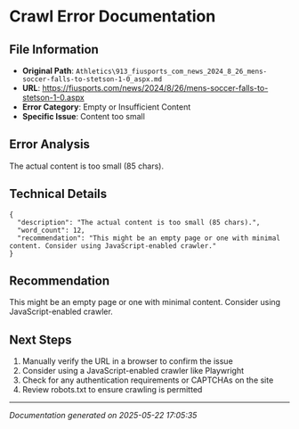 # Crawl Error Documentation

## File Information
- **Original Path**: `Athletics\913_fiusports_com_news_2024_8_26_mens-soccer-falls-to-stetson-1-0_aspx.md`
- **URL**: https://fiusports.com/news/2024/8/26/mens-soccer-falls-to-stetson-1-0.aspx
- **Error Category**: Empty or Insufficient Content
- **Specific Issue**: Content too small

## Error Analysis
The actual content is too small (85 chars).

## Technical Details
```
{
  "description": "The actual content is too small (85 chars).",
  "word_count": 12,
  "recommendation": "This might be an empty page or one with minimal content. Consider using JavaScript-enabled crawler."
}
```

## Recommendation
This might be an empty page or one with minimal content. Consider using JavaScript-enabled crawler.

## Next Steps
1. Manually verify the URL in a browser to confirm the issue
2. Consider using a JavaScript-enabled crawler like Playwright
3. Check for any authentication requirements or CAPTCHAs on the site
4. Review robots.txt to ensure crawling is permitted

---
*Documentation generated on 2025-05-22 17:05:35*

